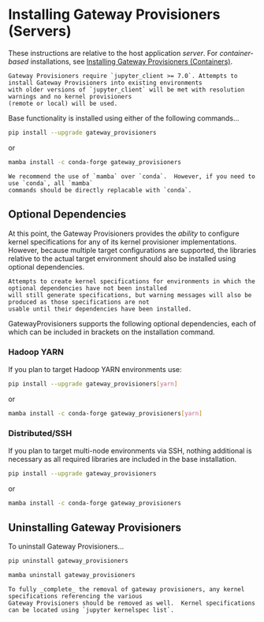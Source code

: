 # Installing Gateway Provisioners (Servers)

These instructions are relative to the host application _server_.  For _container-based_ installations, see
[Installing Gateway Provisioners (Containers)](installing-gp-container.md).

```{attention}
Gateway Provisioners require `jupyter_client >= 7.0`. Attempts to install Gateway Provisioners into existing environments
with older versions of `jupyter_client` will be met with resolution warnings and no kernel provisioners
(remote or local) will be used.
```

Base functionality is installed using either of the following commands...

```bash
pip install --upgrade gateway_provisioners
```

or

```bash
mamba install -c conda-forge gateway_provisioners
```

```{note}
We recommend the use of `mamba` over `conda`.  However, if you need to use `conda`, all `mamba`
commands should be directly replacable with `conda`.
```

## Optional Dependencies

At this point, the Gateway Provisioners provides the _ability_ to configure kernel specifications for any of its
kernel provisioner implementations. However, because multiple target configurations are supported, the
libraries relative to the actual target environment should also be installed using optional dependencies.

```{note}
Attempts to create kernel specifications for environments in which the optional dependencies have not been installed
will still generate specifications, but warning messages will also be produced as those specifications are not
usable until their dependencies have been installed.
```

GatewayProvisioners supports the following optional dependencies, each of which can be included in brackets on
the installation command.

### Hadoop YARN

If you plan to target Hadoop YARN environments use:

```bash
pip install --upgrade gateway_provisioners[yarn]
```

or

```bash
mamba install -c conda-forge gateway_provisioners[yarn]
```

### Distributed/SSH

If you plan to target multi-node environments via SSH, nothing additional is necessary as all required libraries
are included in the base installation.

```bash
pip install --upgrade gateway_provisioners
```

or

```bash
mamba install -c conda-forge gateway_provisioners
```

## Uninstalling Gateway Provisioners

To uninstall Gateway Provisioners...

```bash
pip uninstall gateway_provisioners
```

```bash
mamba uninstall gateway_provisioners
```

```{tip}
To fully _complete_ the removal of gateway provisioners, any kernel specifications referencing the various
Gateway Provisioners should be removed as well.  Kernel specifications can be located using `jupyter kernelspec list`.
```
